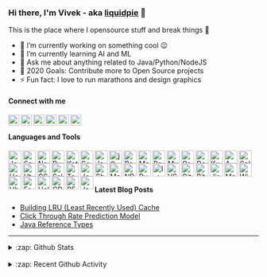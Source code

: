 ### Hi there, I'm Vivek - aka [liquidpie][website] 👋
This is the place where I opensource stuff and break things :rofl:

- 🔭 I’m currently working on something cool :wink:
- 🌱 I’m currently learning AI and ML
- 💬 Ask me about anything related to Java/Python/NodeJS
- 🥅 2020 Goals: Contribute more to Open Source projects
- ⚡ Fun fact: I love to run marathons and design graphics 


#### Connect with me

[<img align="left" alt="vivekjaiswal.me" width="22px" src="https://img.icons8.com/ios/50/000000/share-2.png" />][website]
[<img align="left" alt="liquidpie | Stackoverflow" width="22px" src="https://img.icons8.com/ios/50/000000/stackoverflow.png" />][stackoverflow]
[<img align="left" alt="liquidpie | Twitter" width="22px" src="https://img.icons8.com/ios/50/000000/twitter.png" />][twitter]
[<img align="left" alt="liquidpie | LinkedIn" width="22px" src="https://img.icons8.com/ios/50/000000/linkedin.png" />][linkedin]
[<img align="left" alt="liquidpie | Quora" width="22px" src="https://img.icons8.com/windows/32/000000/quora.png" />][quora]
[<img align="left" alt="liquidpie | Medium" width="22px" src="https://img.icons8.com/ios/50/000000/medium-logo.png" />][medium]

<br />

#### Languages and Tools

<div>
<img align="left" alt="Java" width="26px" src="https://img.icons8.com/dusk/64/000000/java-coffee-cup-logo.png" />
<img align="left" alt="Spring" width="26px" src="https://img.icons8.com/color/48/000000/spring-logo.png" />
<img align="left" alt="NodeJS" width="26px" src="https://img.icons8.com/color/48/000000/nodejs.png" />
<img align="left" alt="Pyhton" width="26px" src="https://img.icons8.com/color/48/000000/python.png" />
<img align="left" alt="Kotlin" width="26px" src="https://img.icons8.com/color/48/000000/kotlin.png" />
<img align="left" alt="Scala" width="26px" src="https://img.icons8.com/dusk/64/000000/scala.png" />
<img align="left" alt="Javascript" width="26px" src="https://img.icons8.com/color/48/000000/javascript.png" />
<img align="left" alt="jQuery" width="26px" src="https://img.icons8.com/ios-filled/50/000000/jquery.png" />
<img align="left" alt="PostgreSQL" width="26px" src="https://img.icons8.com/color/48/000000/postgreesql.png" />
<img align="left" alt="MongoDB" width="26px" src="https://img.icons8.com/color/48/000000/mongodb.png" />
<img align="left" alt="Redis" width="26px" src="https://img.icons8.com/color/48/000000/redis.png" />
<img align="left" alt="MySQL" width="26px" src="https://img.icons8.com/office/80/000000/mysql.png" />
<img align="left" alt="GraphQL" width="26px" src="https://img.icons8.com/color/48/000000/graphql.png" />
<img align="left" alt="Docker" width="26px" src="https://img.icons8.com/color/48/000000/docker.png" />
<img align="left" alt="Kubernetes" width="26px" src="https://img.icons8.com/color/48/000000/kubernetes.png" />
<img align="left" alt="AWS" width="26px" src="https://img.icons8.com/color/48/000000/amazon-web-services.png" />
<img align="left" alt="Splunk" width="26px" src="https://img.icons8.com/color/48/000000/splunk.png" />
<img align="left" alt="Heroku" width="26px" src="https://img.icons8.com/color/48/000000/heroku.png" />
<img align="left" alt="Html5" width="26px" src="https://img.icons8.com/color/48/000000/html-5.png" />
<img align="left" alt="CSS3" width="26px" src="https://img.icons8.com/dusk/48/000000/css3.png" />
<img align="left" alt="Salesforce" width="26px" src="https://img.icons8.com/color/48/000000/salesforce.png" />
<img align="left" alt="Tomcat" width="26px" src="https://img.icons8.com/color/48/000000/tomcat.png" />
<img align="left" alt="Jenkins" width="26px" src="https://img.icons8.com/color/48/000000/jenkins.png" />
<img align="left" alt="Shell" width="26px" src="https://img.icons8.com/fluent/48/000000/console.png" />
<img align="left" alt="Matlab" width="26px" src="https://img.icons8.com/nolan/64/matlab.png" />
<img align="left" alt="NPM" width="26px" src="https://img.icons8.com/color/48/000000/npm.png" />
<img align="left" alt="PyCharm" width="26px" src="https://img.icons8.com/color/48/000000/pycharm.png" />
<img align="left" alt="IntelliJ" width="26px" src="https://img.icons8.com/color/48/000000/intellij-idea.png" />
<img align="left" alt="VS Code" width="26px" src="https://img.icons8.com/fluent/48/000000/visual-studio-code-2019.png" />
<img align="left" alt="Git" width="26px" src="https://img.icons8.com/color/48/000000/git.png" />
<img align="left" alt="Bitbucket" width="26px" src="https://img.icons8.com/color/48/000000/bitbucket.png" />
<img align="left" alt="Jira" width="26px" src="https://img.icons8.com/color/48/000000/jira.png" />
<img align="left" alt="MacOS" width="26px" src="https://img.icons8.com/color/48/000000/mac-logo.png" />
<img align="left" alt="Windows" width="26px" src="https://img.icons8.com/color/48/000000/windows-10.png" />
<img align="left" alt="Ubuntu" width="26px" src="https://img.icons8.com/color/48/000000/ubuntu--v1.png" />
<img align="left" alt="Fedora" width="26px" src="https://img.icons8.com/windows/50/000000/fedora.png" />
<img align="left" alt="Helm" width="26px" src="https://img.icons8.com/ultraviolet/24/000000/ship-wheel.png" />
<img align="left" alt="CD" width="26px" src="https://img.icons8.com/color/48/000000/deployment.png" />
<img align="left" alt="REST" width="26px" src="https://img.icons8.com/color/48/000000/api-settings.png" />
<img align="left" alt="Json" width="26px" src="https://img.icons8.com/nolan/48/json.png" />
<div/>

<br />
<br />
<br />

#### Latest Blog Posts

<!-- BLOG-POST-LIST:START -->
- [Building LRU (Least Recently Used) Cache](https://www.vivekjaiswal.me/2018/Building-LRU-Least-Recently-Used-Cache)
- [Click Through Rate Prediction Model](https://www.vivekjaiswal.me/2018/Click-Through-Rate-Prediction-Model)
- [Java Reference Types](https://www.vivekjaiswal.me/2018/Java-Reference-Types/)
<!-- BLOG-POST-LIST:END -->

---

<details>
  <summary>:zap: Github Stats</summary>

<img align="left" alt="liquidpie's Github Stats" src="https://github-readme-stats.vercel.app/api?username=liquidpie&show_icons=true&hide_border=true&include_all_commits=true&count_private=true&theme=onedark" />

</details>

<br />
<details>
  <summary>:zap: Recent Github Activity</summary>
<!--START_SECTION:activity-->

<!--END_SECTION:activity-->
</details>

[website]: https://vivekjaiswal.me
[twitter]: https://twitter.com/vivekjaiswal22
[linkedin]: https://linkedin.com/in/vivek223
[quora]: https://www.quora.com/profile/Vivek-Jaiswal-13
[medium]: https://medium.com/@liquidpie
[stackoverflow]: https://stackoverflow.com/users/2596827/liquidpie?tab=profile
